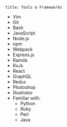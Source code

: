 ~~~
title: Tools & Frameworks
~~~

- Vim
- Git
- Bash
- JavaScript
- Node.js
- npm
- Webpack
- Express.js
- Ramda
- RxJs
- React
- GraphQL
- Redux
- Photoshop
- Illustrator
- Familiar with:
  - Python
  - Ruby
  - Perl
  - Java

